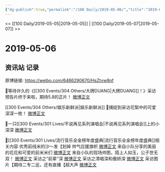 ```yaml
---
{"dg-publish":true,"permalink":"/100 Daily/2019-05-06/","title":"2019-05-06","created":"2023-03-20T14:48:59.025+08:00","updated":"2023-03-20T14:50:37.762+08:00"}
---
```



<< [[100 Daily/2019-05-05\|2019-05-05]] | [[100 Daily/2019-05-07\|2019-05-07]] >>

# 2019-05-06

## 资讯站 记录

原博链接: https://weibo.com/6466290670/HsZtvw8nf

🐰等待许久的《[[300 Events/304 Others/大牌DUANG\|大牌DUANG]]！》采访预告片终于来啦，期待5.8的正片！
[微博正文](https://m.weibo.cn/6466290670/4368994377555978)

[[300 Events/304 Others/娱乐新鲜派\|娱乐新鲜派]]
🐰捕捉到采访花絮中的可爱深深一枚！
[微博正文](https://m.weibo.cn/6466290670/4369059728378048)

🐰一只[[300 Events/301 Lives/不说再见系列演唱会\|不说再见系列演唱会]]上的小深深
[微博正文](https://m.weibo.cn/6466290670/4369009702976025)

🐰[[300 Events/301 Lives/流行音乐全金榜年度盛典\|流行音乐全金榜年度盛典]]相关内容
优秀前线米的沙～发【划掉 帅气应援旗帜
[微博正文](https://m.weibo.cn/6466290670/4368972449375750)
来自小队分享的美丽的花花和可爱的前米米们
[微博正文](https://m.weibo.cn/6466290670/4368985367914499)
来自小队的现场帅图，陌上人如玉，公子世无双！
[微博正文](https://m.weibo.cn/6466290670/4369056683248221)
采访之“前辈”深
[微博正文](https://m.weibo.cn/5144671472/4369058083956138)
采访之清唱深和傲娇深
[微博正文](https://m.weibo.cn/6466290670/4369087863795450)
采访图片【期待二专二巡，还有直播【超大声
[微博正文](https://m.weibo.cn/6466290670/4369058311401816)
